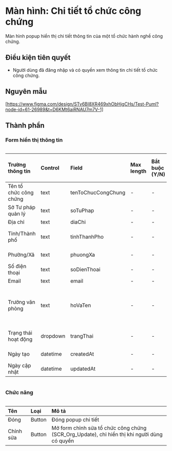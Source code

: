 # Màn hình: Chi tiết tổ chức công chứng
Màn hình popup hiển thị chi tiết thông tin của một tổ chức hành nghề công chứng.

## Điều kiện tiên quyết
- Người dùng đã đăng nhập và có quyền xem thông tin chi tiết tổ chức công chứng.

## Nguyên mẫu
[https://www.figma.com/design/STv6BI8XR469xhObHjgCHs/Test-Puml?node-id=61-26989&t=D6KMt6aiRNAU7m7V-1]

## Thành phần

### Form hiển thị thông tin

<div style="overflow-x:auto">

| Trường thông tin       | Control  | Field              | Max length | Bắt buộc (Y/N) | Giá trị mặc định | Cho phép sửa (Y/N) | Mô tả                                                                     |
|:-----------------------|:---------|:-------------------|:-----------|:---------------|:-----------------|:-------------------|:--------------------------------------------------------------------------|
| Tên tổ chức công chứng | text     | tenToChucCongChung | -          | -              |                  | N                  | Tên của tổ chức hành nghề công chứng                                      |
| Sở Tư pháp quản lý     | text     | soTuPhap           | -          | -              |                  | N                  | Tên Sở Tư pháp quản lý                                                    |
| Địa chỉ                | text     | diaChi             | -          | -              |                  | N                  | Địa chỉ trụ sở chính                                                      |
| Tỉnh/Thành phố         | text     | tinhThanhPho       | -          | -              |                  | N                  | Tỉnh/Thành phố nơi tổ chức công chứng hoạt động                           |
| Phường/Xã              | text     | phuongXa           | -          | -              |                  | N                  | Phường/Xã thuộc địa chỉ tổ chức                                           |
| Số điện thoại          | text     | soDienThoai        | -          | -              |                  | N                  | Thông tin số điện thoại liên hệ                                           |
| Email                  | text     | email              | -          | -              |                  | N                  | Email liên hệ                                                             |
| Trưởng văn phòng       | text     | hoVaTen            | -          | -              |                  | N                  | Hiển thị tên công chứng viên trưởng VP (tìm từ ENT_CongChungVien theo truongVanPhongId)         |
| Trạng thái hoạt động   | dropdown | trangThai          | -          | -              | -                | N                  | Trạng thái: Đang hoạt động, Chờ thành lập, Giải thể, …                    |
| Ngày tạo               | datetime | createdAt          | -          | -              | -                | N                  | Ngày bản ghi được tạo                                                     |
| Ngày cập nhật          | datetime | updatedAt          | -          | -              | -                | N                  | Ngày cập nhật gần nhất                                                    |

</div>

### Chức năng
<div style="overflow-x:auto">

| Tên       | Loại   | Mô tả                                                                                       |
|:----------|:-------|:--------------------------------------------------------------------------------------------|
| Đóng      | Button | Đóng popup chi tiết                                                                         |
| Chỉnh sửa | Button | Mở form chỉnh sửa tổ chức công chứng (SCR_Org_Update), chỉ hiển thị khi người dùng có quyền |

</div>
